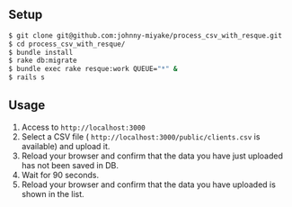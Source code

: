 ## Setup
```sh
$ git clone git@github.com:johnny-miyake/process_csv_with_resque.git
$ cd process_csv_with_resque/
$ bundle install
$ rake db:migrate
$ bundle exec rake resque:work QUEUE="*" &
$ rails s
```

## Usage
1. Access to `http://localhost:3000`
2. Select a CSV file ( `http://localhost:3000/public/clients.csv` is available) and upload it.
3. Reload your browser and confirm that the data you have just uploaded has not been saved in DB.
4. Wait for 90 seconds.
5. Reload your browser and confirm that the data you have uploaded is shown in the list.
